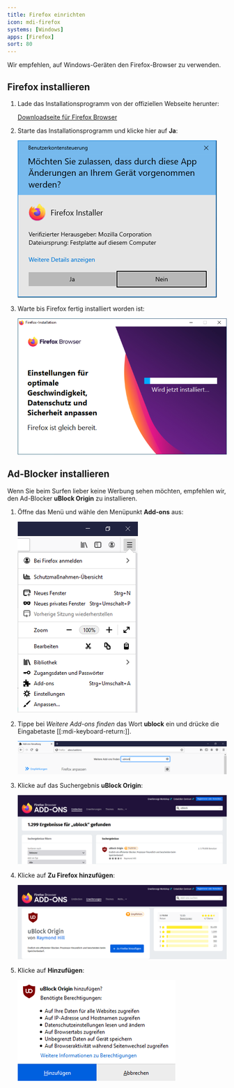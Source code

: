 ```yaml
---
title: Firefox einrichten
icon: mdi-firefox
systems: [Windows]
apps: [Firefox]
sort: 80
---
```




Wir empfehlen, auf Windows-Geräten den Firefox-Browser zu verwenden.

## Firefox installieren

1. Lade das Installationsprogramm von der offiziellen Webseite herunter:

    [Downloadseite für Firefox Browser](https://www.mozilla.org/de/firefox/new/)

2. Starte das Installationsprogramm und klicke hier auf __Ja__:

    ![](./firefox-1.png)

3. Warte bis Firefox fertig installiert worden ist:

    ![](./firefox-2.png)

## Ad-Blocker installieren

Wenn Sie beim Surfen lieber keine Werbung sehen möchten, empfehlen wir, den Ad-Blocker **uBlock Origin** zu installieren.

1. Öffne das Menü und wähle den Menüpunkt __Add-ons__ aus:

    ![](./firefox-menu.png)

2. Tippe bei _Weitere Add-ons finden_ das Wort **ublock** ein und drücke die Eingabetaste [[:mdi-keyboard-return:]].

    ![](./firefox-ublock-1.png)

3. Klicke auf das Suchergebnis **uBlock Origin**:

    ![](./firefox-ublock-2.png)

4. Klicke auf __Zu Firefox hinzufügen__:

    ![](./firefox-ublock-3.png)

5. Klicke auf __Hinzufügen__:

    ![](./firefox-ublock-4.png)
